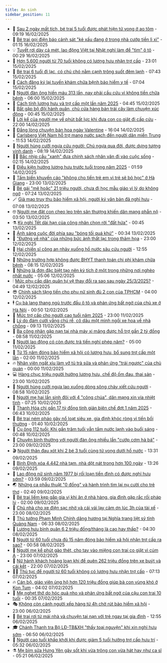 ```yaml
---
title: An sinh
sidebar_position: 11
---
```


<!-- dantri-an-sinh:START -->
- 👺 [Sau 2 ngày mất tích, bé trai 5 tuổi được phát hiện tử vong ở ao tôm](https://dantri.com.vn/an-sinh/sau-2-ngay-mat-tich-be-trai-5-tuoi-duoc-phat-hien-tu-vong-o-ao-tom-20250216160055641.htm) - 09:19 16/02/2025
- 👀 [Bé trai gọi điện báo cảnh sát &quot;kẻ xấu đang ở trong nhà cướp tiền lì xì&quot;](https://dantri.com.vn/an-sinh/be-trai-goi-dien-bao-canh-sat-ke-xau-dang-o-trong-nha-cuop-tien-li-xi-20250215113802670.htm) - 01:15 16/02/2025
- 💡 [Tuyết rơi dày cả mét, lao động Việt tại Nhật nghỉ làm để &quot;tìm&quot; ô tô](https://dantri.com.vn/an-sinh/tuyet-roi-day-ca-met-lao-dong-viet-tai-nhat-nghi-lam-de-tim-o-to-20250215172237817.htm) - 00:29 16/02/2025
- 💄 [Hơn 5.600 người từ 70 tuổi không có lương hưu nhận trợ cấp](https://dantri.com.vn/an-sinh/hon-5600-nguoi-tu-70-tuoi-khong-co-luong-huu-nhan-tro-cap-20250215111455900.htm) - 23:01 15/02/2025
- 🧠 [Bé trai 6 tuổi đi lạc, có chú chó nằm cạnh trông suốt đêm lạnh](https://dantri.com.vn/an-sinh/be-trai-6-tuoi-di-lac-co-chu-cho-nam-canh-trong-suot-dem-lanh-20250215141957844.htm) - 07:43 15/02/2025
- 🫣 [Cách đăng ký lại tuyến khám chữa bệnh bảo hiểm y tế](https://dantri.com.vn/an-sinh/cach-dang-ky-lai-tuyen-kham-chua-benh-bao-hiem-y-te-20250214093841972.htm) - 07:04 15/02/2025
- 🥸 [Người đàn ông hiến máu 313 lần, nay phải cầu cứu vì không tiền chữa bệnh](https://dantri.com.vn/an-sinh/nguoi-dan-ong-hien-mau-313-lan-nay-phai-cau-cuu-vi-khong-tien-chua-benh-20250214170626145.htm) - 06:00 15/02/2025
- 🤭 [Cách tính lương hưu và trợ cấp một lần năm 2025](https://dantri.com.vn/an-sinh/cach-tinh-luong-huu-va-tro-cap-mot-lan-nam-2025-20250214120827935.htm) - 04:45 15/02/2025
- 💂 [Bắt gặp bộ đội hành quân, chủ cửa hàng bán trái cây làm chuyện xúc động](https://dantri.com.vn/an-sinh/bat-gap-bo-doi-hanh-quan-chu-cua-hang-ban-trai-cay-lam-chuyen-xuc-dong-20250214180920705.htm) - 00:45 15/02/2025
- 🦣 [Lời kể của người mẹ về phút bất lực khi đưa con co giật đi cấp cứu](https://dantri.com.vn/an-sinh/loi-ke-cua-nguoi-me-ve-phut-bat-luc-khi-dua-con-co-giat-di-cap-cuu-20250214155527209.htm) - 22:00 14/02/2025
- 🧰 [Đắng lòng chuyện bán hoa ngày Valentine](https://dantri.com.vn/an-sinh/dang-long-chuyen-ban-hoa-ngay-valentine-20250214214241945.htm) - 16:04 14/02/2025
- 🤩 [Carlsberg Việt Nam hỗ trợ mang nước sạch đến người dân miền Trung](https://dantri.com.vn/an-sinh/carlsberg-viet-nam-ho-tro-mang-nuoc-sach-den-nguoi-dan-mien-trung-20250214183305782.htm) - 11:53 14/02/2025
- 🤖 [Người hùng cưỡi ngựa cứu người: Chú ngựa qua đời, được dựng tượng vinh danh](https://dantri.com.vn/an-sinh/nguoi-hung-cuoi-ngua-cuu-nguoi-chu-ngua-qua-doi-duoc-dung-tuong-vinh-danh-20250214150613374.htm) - 08:19 14/02/2025
- 🧑‍💻 [Bắc nhịp cầu &quot;xanh&quot; đưa chính sách nhân văn đi vào cuộc sống](https://dantri.com.vn/an-sinh/bac-nhip-cau-xanh-dua-chinh-sach-nhan-van-di-vao-cuoc-song-20250204224615737.htm) - 02:15 14/02/2025
- 🦍 [Điều kiện hưởng lương hưu trước tuổi trong năm 2025](https://dantri.com.vn/an-sinh/dieu-kien-huong-luong-huu-truoc-tuoi-trong-nam-2025-20250211135314279.htm) - 01:59 14/02/2025
- 🦆 [Tấm biển khuyến cáo &quot;không cho tiền trẻ em vì trẻ sẽ bỏ học&quot; ở Hà Giang](https://dantri.com.vn/an-sinh/tam-bien-khuyen-cao-khong-cho-tien-tre-em-vi-tre-se-bo-hoc-o-ha-giang-20250213172745167.htm) - 23:00 13/02/2025
- 🌊 [Bé gái &quot;mê hoặc&quot; 21 triệu người, chưa đi học mẫu giáo vì lý do không ngờ](https://dantri.com.vn/an-sinh/be-gai-me-hoac-21-trieu-nguoi-chua-di-hoc-mau-giao-vi-ly-do-khong-ngo-20250213113016189.htm) - 07:24 13/02/2025
- 🪄 [Giả mạo truy thu bảo hiểm xã hội, người ký văn bản đã nghỉ hưu](https://dantri.com.vn/an-sinh/gia-mao-truy-thu-bao-hiem-xa-hoi-nguoi-ky-van-ban-da-nghi-huu-20250213112228752.htm) - 07:08 13/02/2025
- 🤓 [Người mẹ đặt con cheo leo trên sân thượng khiến dân mạng phẫn nộ](https://dantri.com.vn/an-sinh/nguoi-me-dat-con-cheo-leo-tren-san-thuong-khien-dan-mang-phan-no-20250212210636238.htm) - 03:50 13/02/2025
- ⚗️ [Kỳ nghỉ Tết dài hạn của công nhân chọn rời &quot;đất hứa&quot;](https://dantri.com.vn/an-sinh/ky-nghi-tet-dai-han-cua-cong-nhan-chon-roi-dat-hua-20250210125843943.htm) - 00:45 13/02/2025
- 💃 [Ánh sáng cuộc đời phía sau &quot;bóng tối quá khứ&quot;](https://dantri.com.vn/an-sinh/anh-sang-cuoc-doi-phia-sau-bong-toi-qua-khu-20250204220430747.htm) - 00:34 13/02/2025
- 💼 [&quot;Đường về nhà&quot; của những bức ảnh thất lạc trong thảm họa](https://dantri.com.vn/an-sinh/duong-ve-nha-cua-nhung-buc-anh-that-lac-trong-tham-hoa-20250212161644262.htm) - 23:00 12/02/2025
- 🤖 [Hai chiến sĩ công an nhảy xuống hồ nước sâu cứu người](https://dantri.com.vn/an-sinh/hai-chien-si-cong-an-nhay-xuong-ho-nuoc-sau-cuu-nguoi-20250212185905256.htm) - 12:55 12/02/2025
- 🧐 [Những trường hợp không được BHYT thanh toán chi phí khám chữa bệnh](https://dantri.com.vn/an-sinh/nhung-truong-hop-khong-duoc-bhyt-thanh-toan-chi-phi-kham-chua-benh-20250211110013649.htm) - 08:15 12/02/2025
- 💯 [Những lá đơn đặc biệt tạo nên kỳ tích ở một trong những nơi nghèo nhất nước](https://dantri.com.vn/an-sinh/nhung-la-don-dac-biet-tao-nen-ky-tich-o-mot-trong-nhung-noi-ngheo-nhat-nuoc-20250211153424255.htm) - 05:06 12/02/2025
- 🕯 [Mức phụ cấp dân quân tự vệ thay đổi ra sao sau ngày 25/3/2025?](https://dantri.com.vn/an-sinh/muc-phu-cap-dan-quan-tu-ve-thay-doi-ra-sao-sau-ngay-2532025-20250212112733653.htm) - 04:49 12/02/2025
- 😎 [Chính sách tặng tiền cho phụ nữ sinh đủ 2 con của TPHCM](https://dantri.com.vn/an-sinh/chinh-sach-tang-tien-cho-phu-nu-sinh-du-2-con-cua-tphcm-20250210134046382.htm) - 04:00 12/02/2025
- 🕴 [Cụ bà lang thang ngủ trước đầu ô tô và phản ứng bất ngờ của chủ xe ở Hà Nội](https://dantri.com.vn/an-sinh/cu-ba-lang-thang-ngu-truoc-dau-o-to-va-phan-ung-bat-ngo-cua-chu-xe-o-ha-noi-20250211210925682.htm) - 00:50 12/02/2025
- 🤖 [Mức trợ cấp cho người cao tuổi năm 2025](https://dantri.com.vn/an-sinh/muc-tro-cap-cho-nguoi-cao-tuoi-nam-2025-20250210145803030.htm) - 23:00 11/02/2025
- 🤡 [Lý do đám cưới vắng chú rể, cô dâu một mình ngồi xe hoa về nhà chồng](https://dantri.com.vn/an-sinh/ly-do-dam-cuoi-vang-chu-re-co-dau-mot-minh-ngoi-xe-hoa-ve-nha-chong-20250211154055478.htm) - 09:13 11/02/2025
- 💪 [Ba công nhân gặp nạn tại nhà máy xi măng được hỗ trợ gần 2 tỷ đồng](https://dantri.com.vn/an-sinh/ba-cong-nhan-gap-nan-tai-nha-may-xi-mang-duoc-ho-tro-gan-2-ty-dong-20250211151551070.htm) - 08:58 11/02/2025
- 🌝 [Người lao động có còn được trả tiền nghỉ phép năm?](https://dantri.com.vn/an-sinh/nguoi-lao-dong-co-con-duoc-tra-tien-nghi-phep-nam-20250210123310303.htm) - 05:00 11/02/2025
- 🤩 [Từ 15 năm đóng bảo hiểm xã hội có lương hưu, bổ sung trợ cấp một lần](https://dantri.com.vn/an-sinh/tu-15-nam-dong-bao-hiem-xa-hoi-co-luong-huu-bo-sung-tro-cap-mot-lan-20250210151711889.htm) - 02:00 11/02/2025
- 🔥 [Nhân viên ngất xỉu làm vỡ tủ trà sữa và phản ứng &quot;trái ngược&quot; của chủ quán](https://dantri.com.vn/an-sinh/nhan-vien-ngat-xiu-lam-vo-tu-tra-sua-va-phan-ung-trai-nguoc-cua-chu-quan-20250210165603759.htm) - 00:00 11/02/2025
- 💻 [Hàng chục triệu người hưởng lương hưu, chế độ ốm đau, thai sản](https://dantri.com.vn/an-sinh/hang-chuc-trieu-nguoi-huong-luong-huu-che-do-om-dau-thai-san-20250210201811569.htm) - 23:00 10/02/2025
- 💄 [Người hùng cưỡi ngựa lao xuống dòng sông chảy xiết cứu người](https://dantri.com.vn/an-sinh/nguoi-hung-cuoi-ngua-lao-xuong-dong-song-chay-xiet-cuu-nguoi-20250210150429714.htm) - 08:58 10/02/2025
- 🦆 [Người mẹ hai lần sinh đôi với 4 &quot;công chúa&quot;, dân mạng xin vía nhiệt tình](https://dantri.com.vn/an-sinh/nguoi-me-hai-lan-sinh-doi-voi-4-cong-chua-dan-mang-xin-via-nhiet-tinh-20250210120441310.htm) - 07:25 10/02/2025
- 🐲 [Thanh Hóa chi gần 17 tỷ đồng tinh giản biên chế đợt 1 năm 2025](https://dantri.com.vn/an-sinh/thanh-hoa-chi-gan-17-ty-dong-tinh-gian-bien-che-dot-1-nam-2025-20250210125759097.htm) - 06:43 10/02/2025
- 🥷 [Bé trai ném pháo gây nổ loạt siêu xe, gia đình khóc ròng vì tiền bồi thường](https://dantri.com.vn/an-sinh/be-trai-nem-phao-gay-no-loat-sieu-xe-gia-dinh-khoc-rong-vi-tien-boi-thuong-20250209165143177.htm) - 01:40 10/02/2025
- 💯 [Cụ ông 112 tuổi: Khi gần trăm tuổi vẫn tắm nước lạnh vào buổi sáng](https://dantri.com.vn/an-sinh/cu-ong-112-tuoi-khi-gan-tram-tuoi-van-tam-nuoc-lanh-vao-buoi-sang-20250103213137038.htm) - 00:48 10/02/2025
- 🧐 [Chuyện bình thường với người đàn ông nhiều lần &quot;cướp cơm hà bá&quot;](https://dantri.com.vn/an-sinh/chuyen-binh-thuong-voi-nguoi-dan-ong-nhieu-lan-cuop-com-ha-ba-20250206165753526.htm) - 23:00 09/02/2025
- 🎬 [Người thân đau xót khi 2 bé 3 tuổi cùng tử vong dưới hồ nước](https://dantri.com.vn/an-sinh/nguoi-than-dau-xot-khi-2-be-3-tuoi-cung-tu-vong-duoi-ho-nuoc-20250209183823243.htm) - 13:31 09/02/2025
- 🦍 [Bình Định xóa 4.442 nhà tạm, nhà dột nát trong hơn 100 ngày](https://dantri.com.vn/an-sinh/binh-dinh-xoa-4442-nha-tam-nha-dot-nat-trong-hon-100-ngay-20250209192845589.htm) - 13:26 09/02/2025
- 🫶 [Lao động nữ sinh năm 1977 bị rối loạn tiền đình có được nghỉ hưu sớm?](https://dantri.com.vn/an-sinh/lao-dong-nu-sinh-nam-1977-bi-roi-loan-tien-dinh-co-duoc-nghi-huu-som-20250207112300566.htm) - 03:59 09/02/2025
- 🌏 [Những ca phẫu thuật &quot;0 đồng&quot; và hành trình tìm lại nụ cười cho trẻ thơ](https://dantri.com.vn/an-sinh/nhung-ca-phau-thuat-0-dong-va-hanh-trinh-tim-lai-nu-cuoi-cho-tre-tho-20250205214749803.htm) - 02:40 09/02/2025
- 🫣 [Bé trai liếm kẹp gắp gia vị khi ăn ở nhà hàng, gia đình gặp rắc rối pháp lý](https://dantri.com.vn/an-sinh/be-trai-liem-kep-gap-gia-vi-khi-an-o-nha-hang-gia-dinh-gap-rac-roi-phap-ly-20250208173057156.htm) - 02:00 09/02/2025
- 🥰 [Chủ nhà cho xe điện sạc nhờ và cái vái lạy cảm ơn lúc 3h của tài xế](https://dantri.com.vn/an-sinh/chu-nha-cho-xe-dien-sac-nho-va-cai-vai-lay-cam-on-luc-3h-cua-tai-xe-20250208160556044.htm) - 23:00 08/02/2025
- 🎊 [Thủ tướng Phạm Minh Chính dâng hương tại Nghĩa trang liệt sỹ tỉnh Quảng Nam](https://dantri.com.vn/an-sinh/thu-tuong-pham-minh-chinh-dang-huong-tai-nghia-trang-liet-sy-tinh-quang-nam-20250208115817673.htm) - 06:33 08/02/2025
- 💄 [Lương hưu bình quân 6,2 triệu đồng/tháng là cao hay thấp?](https://dantri.com.vn/an-sinh/luong-huu-binh-quan-62-trieu-dongthang-la-cao-hay-thap-20250208093943456.htm) - 04:30 08/02/2025
- 👹 [Người từ 60 tuổi chưa đủ 15 năm đóng bảo hiểm xã hội nhận trợ cấp ra sao?](https://dantri.com.vn/an-sinh/nguoi-tu-60-tuoi-chua-du-15-nam-dong-bao-hiem-xa-hoi-nhan-tro-cap-ra-sao-20250207163902785.htm) - 00:58 08/02/2025
- 💯 [Người mẹ kể phút gào thét, cho tay vào miệng con trai co giật vì cúm A](https://dantri.com.vn/an-sinh/nguoi-me-ke-phut-gao-thet-cho-tay-vao-mieng-con-trai-co-giat-vi-cum-a-20250207171858848.htm) - 23:00 07/02/2025
- 📝 [Nữ hành khách hoảng loạn khi để quên 262 triệu đồng trên xe buýt và cái kết](https://dantri.com.vn/an-sinh/nu-hanh-khach-hoang-loan-khi-de-quen-262-trieu-dong-tren-xe-buyt-va-cai-ket-20250207141853612.htm) - 22:00 07/02/2025
- 👨‍🏫 [Thủ tục để người từ 60 tuổi không có lương hưu nhận trợ cấp](https://dantri.com.vn/an-sinh/thu-tuc-de-nguoi-tu-60-tuoi-khong-co-luong-huu-nhan-tro-cap-20250207123531754.htm) - 07:13 07/02/2025
- 🔥 [Cán bộ, giáo viên ủng hộ hơn 120 triệu đồng giúp bà con vùng khó ở Kon Tum](https://dantri.com.vn/an-sinh/can-bo-giao-vien-ung-ho-hon-120-trieu-dong-giup-ba-con-vung-kho-o-kon-tum-20250207103308311.htm) - 04:02 07/02/2025
- 🧰 [Mẹ nghẹt thở do hóc quả nho và phản ứng bất ngờ của cậu con trai 10 tuổi](https://dantri.com.vn/an-sinh/me-nghet-tho-do-hoc-qua-nho-va-phan-ung-bat-ngo-cua-cau-con-trai-10-tuoi-20250206195845202.htm) - 00:35 07/02/2025
- 🎭 [Không còn cảnh người xếp hàng từ 4h chờ rút bảo hiểm xã hội](https://dantri.com.vn/an-sinh/khong-con-canh-nguoi-xep-hang-tu-4h-cho-rut-bao-hiem-xa-hoi-20250206165650173.htm) - 23:00 06/02/2025
- 🔭 [Bé trai rơi từ mái nhà và chuyện tai nạn với trẻ ngay tại gia đình](https://dantri.com.vn/an-sinh/be-trai-roi-tu-mai-nha-va-chuyen-tai-nan-voi-tre-ngay-tai-gia-dinh-20250206175118975.htm) - 12:55 06/02/2025
- 🎓 [Chánh Thanh tra Bộ LĐ-TB&amp;XH &quot;thấy toại nguyện&quot; khi xin nghỉ hưu sớm](https://dantri.com.vn/lao-dong-viec-lam/chanh-thanh-tra-bo-ld-tbxh-thay-toai-nguyen-khi-xin-nghi-huu-som-20250206132101481.htm) - 06:50 06/02/2025
- 🦅 [Người cao tuổi khấp khởi khi được giảm 5 tuổi hưởng trợ cấp hưu trí](https://dantri.com.vn/an-sinh/nguoi-cao-tuoi-khap-khoi-khi-duoc-giam-5-tuoi-huong-tro-cap-huu-tri-20250206110505043.htm) - 05:32 06/02/2025
- ⚗️ [Mẹ bỉm sữa Hưng Yên gây sốt khi vừa trông con vừa hát hay như ca sĩ](https://dantri.com.vn/an-sinh/me-bim-sua-hung-yen-gay-sot-khi-vua-trong-con-vua-hat-hay-nhu-ca-si-20250206115349005.htm) - 05:21 06/02/2025<!-- dantri-an-sinh:END -->
